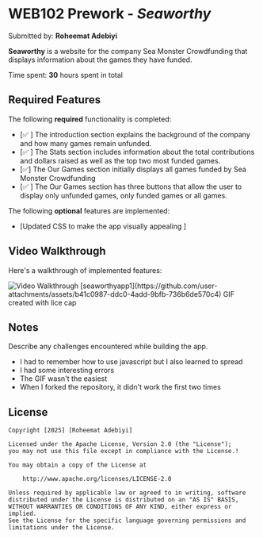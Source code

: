# WEB102 Prework - *Seaworthy*

Submitted by: **Roheemat Adebiyi**

**Seaworthy** is a website for the company Sea Monster Crowdfunding that displays information about the games they have funded.

Time spent: **30** hours spent in total

## Required Features

The following **required** functionality is completed:

* [✅ ] The introduction section explains the background of the company and how many games remain unfunded.
* [✅ ] The Stats section includes information about the total contributions and dollars raised as well as the top two most funded games.
* [✅] The Our Games section initially displays all games funded by Sea Monster Crowdfunding
* [✅ ] The Our Games section has three buttons that allow the user to display only unfunded games, only funded games or all games.

The following **optional** features are implemented:

* [Updated CSS to make the app visually appealing  ] 
## Video Walkthrough

Here's a walkthrough of implemented features:

<img src='sea worthy app' title='Video Walkthrough' width='' alt='Video Walkthrough' />
[seaworthyapp1](https://github.com/user-attachments/assets/b41c0987-ddc0-4add-9bfb-736b6de570c4)
<!-- Replace this with whatever GIF tool you used! -->
GIF created with lice cap 
<!-- Recommended tools:
[Kap](https://getkap.co/) for macOS
[ScreenToGif](https://www.screentogif.com/) for Windows
[peek](https://github.com/phw/peek) for Linux. -->


## Notes

Describe any challenges encountered while building the app.
- I had to remember how to use javascript but I also learned to spread
- I had some interesting errors
- The GIF wasn't the easiest
- When I forked the repository, it didn't work the first two times 

## License

    Copyright [2025] [Roheemat Adebiyi]

    Licensed under the Apache License, Version 2.0 (the "License");
    you may not use this file except in compliance with the License.!

    You may obtain a copy of the License at

        http://www.apache.org/licenses/LICENSE-2.0

    Unless required by applicable law or agreed to in writing, software
    distributed under the License is distributed on an "AS IS" BASIS,
    WITHOUT WARRANTIES OR CONDITIONS OF ANY KIND, either express or implied.
    See the License for the specific language governing permissions and
    limitations under the License.
